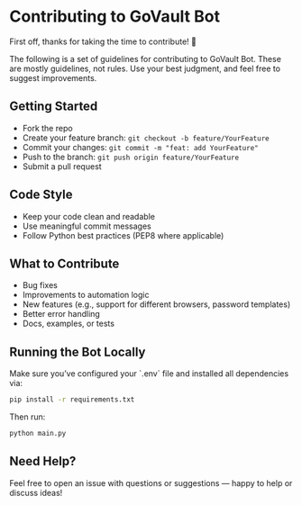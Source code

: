 # Contributing to GoVault Bot

First off, thanks for taking the time to contribute! 🚀

The following is a set of guidelines for contributing to GoVault Bot. These are mostly guidelines, not rules. Use your best judgment, and feel free to suggest improvements.

## Getting Started

- Fork the repo
- Create your feature branch: `git checkout -b feature/YourFeature`
- Commit your changes: `git commit -m "feat: add YourFeature"`
- Push to the branch: `git push origin feature/YourFeature`
- Submit a pull request

## Code Style

- Keep your code clean and readable
- Use meaningful commit messages
- Follow Python best practices (PEP8 where applicable)

## What to Contribute

- Bug fixes
- Improvements to automation logic
- New features (e.g., support for different browsers, password templates)
- Better error handling
- Docs, examples, or tests

## Running the Bot Locally

Make sure you’ve configured your \`.env\` file and installed all dependencies via:

```bash
pip install -r requirements.txt
```

Then run:

```bash
python main.py
```

## Need Help?

Feel free to open an issue with questions or suggestions — happy to help or discuss ideas!
